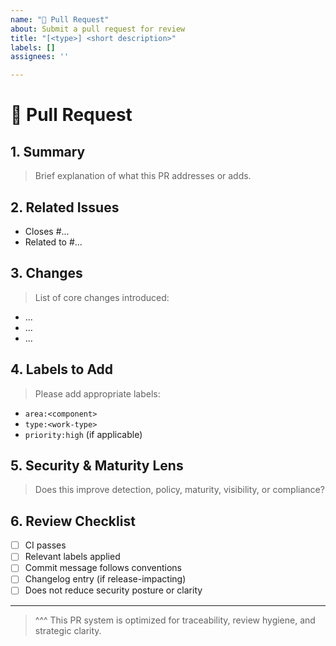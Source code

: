 ```yaml
---
name: "🔁 Pull Request"
about: Submit a pull request for review
title: "[<type>] <short description>"
labels: []
assignees: ''

---
```


# 🔁 Pull Request

## 1. Summary

> Brief explanation of what this PR addresses or adds.

## 2. Related Issues

- Closes #...
- Related to #...

## 3. Changes

> List of core changes introduced:
- ...
- ...
- ...

## 4. Labels to Add

> Please add appropriate labels:
- `area:<component>`
- `type:<work-type>`
- `priority:high` (if applicable)

## 5. Security & Maturity Lens

> Does this improve detection, policy, maturity, visibility, or compliance?

## 6. Review Checklist

- [ ] CI passes
- [ ] Relevant labels applied
- [ ] Commit message follows conventions
- [ ] Changelog entry (if release-impacting)
- [ ] Does not reduce security posture or clarity

---

> ^^^ This PR system is optimized for traceability, review hygiene, and strategic clarity.


